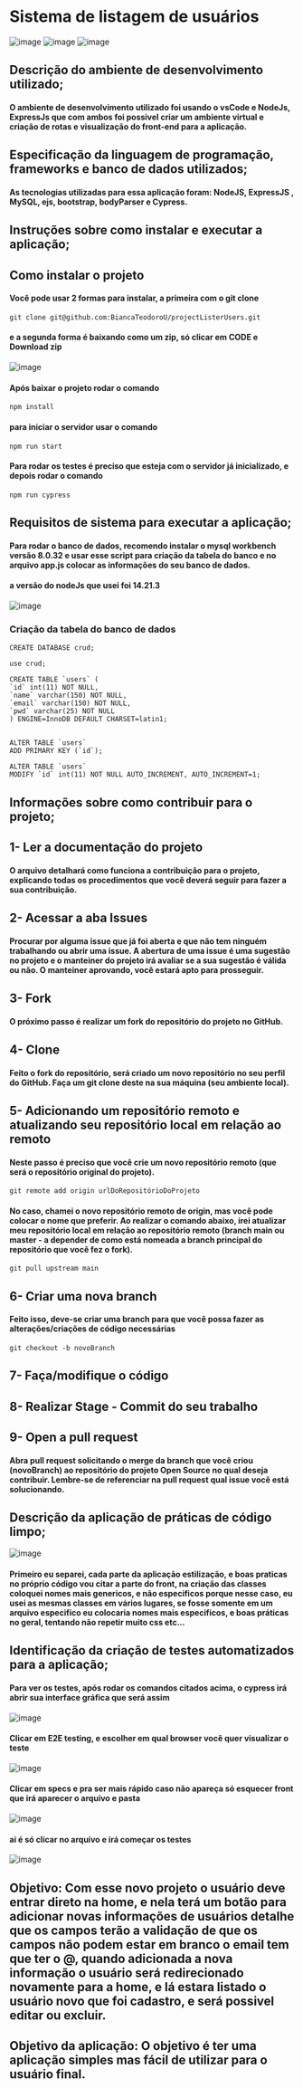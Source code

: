 # Sistema de listagem de usuários

![image](https://github.com/BiancaTeodoroU/projectListerUsers/assets/101062400/a35e4073-44ea-4e6c-b3f6-84db69acff8b)
![image](https://github.com/BiancaTeodoroU/projectListerUsers/assets/101062400/1cc8bcdd-5bf5-4453-9438-490cefdf6e55)
![image](https://github.com/BiancaTeodoroU/projectListerUsers/assets/101062400/a401fb99-5425-4a18-bd7f-3aa9797dc1f3)

## Descrição do ambiente de desenvolvimento utilizado;
#### O ambiente de desenvolvimento utilizado foi usando o vsCode e NodeJs, ExpressJs que com ambos foi possivel criar um ambiente virtual e criação de rotas e visualização do front-end para a aplicação.

## Especificação da linguagem de programação, frameworks e banco de dados utilizados;
#### As tecnologias utilizadas para essa aplicação foram: NodeJS, ExpressJS , MySQL, ejs, bootstrap, bodyParser e Cypress.

## Instruções sobre como instalar e executar a aplicação;

## Como instalar o projeto
#### Você pode usar 2 formas para instalar, a primeira com o git clone

    git clone git@github.com:BiancaTeodoroU/projectListerUsers.git

#### e a segunda forma é baixando como um zip, só clicar em CODE e Download zip

![image](https://github.com/BiancaTeodoroU/projectListerUsers/assets/101062400/5679cb23-96b0-4fd1-a3d8-cefc957b7235)

#### Após baixar o projeto rodar o comando

    npm install

#### para iniciar o servidor usar o comando

    npm run start

#### Para rodar os testes é preciso que esteja com o servidor já inicializado, e depois rodar o comando

    npm run cypress

## Requisitos de sistema para executar a aplicação;
#### Para rodar o banco de dados, recomendo instalar o mysql workbench versão 8.0.32 e usar esse script para criação da tabela do banco e no arquivo app.js colocar as informações do seu banco de dados.
#### a versão do nodeJs que usei foi 14.21.3

![image](https://github.com/BiancaTeodoroU/projectListerUsers/assets/101062400/33306427-bb25-422b-a517-2f719b61f417)

### Criação da tabela do banco de dados

    CREATE DATABASE crud;

    use crud;

    CREATE TABLE `users` (
    `id` int(11) NOT NULL,
    `name` varchar(150) NOT NULL,
    `email` varchar(150) NOT NULL,
    `pwd` varchar(25) NOT NULL
    ) ENGINE=InnoDB DEFAULT CHARSET=latin1;


    ALTER TABLE `users`
    ADD PRIMARY KEY (`id`);

    ALTER TABLE `users`
    MODIFY `id` int(11) NOT NULL AUTO_INCREMENT, AUTO_INCREMENT=1;
    
## Informações sobre como contribuir para o projeto;

## 1- Ler a documentação do projeto
#### O arquivo detalhará como funciona a contribuição para o projeto, explicando todas os procedimentos que você deverá seguir para fazer a sua contribuição.

## 2- Acessar a aba Issues
#### Procurar por alguma issue que já foi aberta e que não tem ninguém trabalhando ou abrir uma issue. A abertura de uma issue é uma sugestão no projeto e o manteiner do projeto irá avaliar se a sua sugestão é válida ou não. O manteiner aprovando, você estará apto para prosseguir.

## 3- Fork 
#### O próximo passo é realizar um fork do repositório do projeto no GitHub.

## 4- Clone
#### Feito o fork do repositório, será criado um novo repositório no seu perfil do GitHub. Faça um git clone deste na sua máquina (seu ambiente local).

## 5- Adicionando um repositório remoto e atualizando seu repositório local em relação ao remoto
#### Neste passo é preciso que você crie um novo repositório remoto (que será o repositório original do projeto).
    
    git remote add origin urlDoRepositórioDoProjeto

#### No caso, chamei o novo repositório remoto de origin, mas você pode colocar o nome que preferir. Ao realizar o comando abaixo, irei atualizar meu repositório local em relação ao repositório remoto (branch main ou master - a depender de como está nomeada a branch principal do repositório que você fez o fork).
    
    git pull upstream main

## 6- Criar uma nova branch
#### Feito isso, deve-se criar uma branch para que você possa fazer as alterações/criações de código necessárias
    
    git checkout -b novoBranch

## 7- Faça/modifique o código
## 8- Realizar Stage - Commit do seu trabalho
## 9- Open a pull request
#### Abra pull request solicitando o merge da branch que você criou (novoBranch) ao repositório do projeto Open Source no qual deseja contribuir. Lembre-se de referenciar na pull request qual issue você está solucionando.

## Descrição da aplicação de práticas de código limpo;
![image](https://github.com/BiancaTeodoroU/projectListerUsers/assets/101062400/233a14da-79d6-4975-abd5-84fc8e064432)

#### Primeiro eu separei, cada parte da aplicação estilização, e boas praticas no próprio código vou citar a parte do front, na criação das classes coloquei nomes mais genericos, e não especificos porque nesse caso, eu usei as mesmas classes em vários lugares, se fosse somente em um arquivo especifico eu colocaria nomes mais especificos, e boas práticas no geral, tentando não repetir muito css etc...

## Identificação da criação de testes automatizados para a aplicação;

#### Para ver os testes, após rodar os comandos citados acima, o cypress irá abrir sua interface gráfica que será assim

![image](https://github.com/BiancaTeodoroU/projectListerUsers/assets/101062400/8ae40787-33a3-4769-b50a-2bc2fed3b0cd)

#### Clicar em E2E testing, e escolher em qual browser você quer visualizar o teste

![image](https://github.com/BiancaTeodoroU/projectListerUsers/assets/101062400/62515168-2bdf-48cb-a014-578d5e264674)

#### Clicar em specs e pra ser mais rápido caso não apareça só esquecer front que irá aparecer o arquivo e pasta

![image](https://github.com/BiancaTeodoroU/projectListerUsers/assets/101062400/614c490a-9cc6-4be9-8b7c-4fd208a613c9)

#### ai é só clicar no arquivo e irá começar os testes

![image](https://github.com/BiancaTeodoroU/projectListerUsers/assets/101062400/9a4eee6c-b122-4a0d-9d4b-fc6a87da3f6c)

## Objetivo: Com esse novo projeto o usuário deve entrar direto na home, e nela terá um botão para adicionar novas informações de usuários detalhe que os campos terão a validação de que os campos não podem estar em branco o email tem que ter o @, quando adicionada a nova informação o usuário será redirecionado novamente para a home, e lá estara listado o usuário novo que foi cadastro, e será possivel editar ou excluir.

## Objetivo da aplicação: O objetivo é ter uma aplicação simples mas fácil de utilizar para o usuário final.

